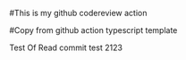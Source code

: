 #This is my github codereview action

#Copy from github action typescript template

Test Of Read commit test 2123